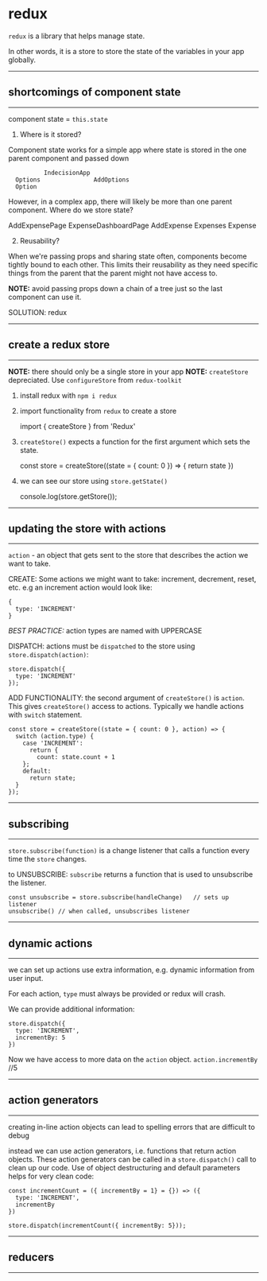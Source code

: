 # redux

`redux` is a library that helps manage state.  

In other words, it is a store to store the state of the variables in your app globally.

----------------------------------
## shortcomings of component state
----------------------------------
component state = `this.state`

1. Where is it stored?

Component state works for a simple app where state is stored in the one parent component and passed down

              IndecisionApp
      Options               AddOptions
      Option

However, in a complex app, there will likely be more than one parent component.  Where do we store state?

AddExpensePage            ExpenseDashboardPage
AddExpense                    Expenses
                              Expense

2. Reusability?

When we're passing props and sharing state often, components become tightly bound to each other.  This limits their reusability as they need specific things from the parent that the parent might not have access to.

**NOTE:** avoid passing props down a chain of a tree just so the last component can use it.

SOLUTION: redux

-----------------------
## create a redux store
-----------------------
**NOTE:** there should only be a single store in your app
**NOTE:** `createStore` depreciated.  Use `configureStore` from `redux-toolkit`

1. install redux with `npm i redux`
2. import functionality from `redux` to create a store

    import { createStore } from 'Redux'

3. `createStore()` expects a function for the first argument which sets the state.

    const store = createStore((state = { count: 0 }) => {
      return state
    })

4. we can see our store using `store.getState()`

    console.log(store.getStore());

----------------------------------
## updating the store with actions
----------------------------------
`action` - an object that gets sent to the store that describes the action we want to take.  

CREATE:
Some actions we might want to take: increment, decrement, reset, etc.  e.g an increment action would look like:

    {
      type: 'INCREMENT'
    }

_BEST PRACTICE:_ action types are named with UPPERCASE

DISPATCH:
actions must be `dispatched` to the store using `store.dispatch(action)`:

    store.dispatch({
      type: 'INCREMENT'
    });

ADD FUNCTIONALITY:
the second argument of `createStore()` is `action`.  This gives `createStore()` access to actions.  Typically we handle actions with `switch` statement.

    const store = createStore((state = { count: 0 }, action) => {
      switch (action.type) {
        case 'INCREMENT': 
          return {
            count: state.count + 1
        };
        default: 
          return state;
      }
    });

-----------------------------
## subscribing
-----------------------------
`store.subscribe(function)` is a change listener that calls a function every time the `store` changes.

to UNSUBSCRIBE:
`subscribe` returns a function that is used to unsubscribe the listener.

```
const unsubscribe = store.subscribe(handleChange)   // sets up listener
unsubscribe() // when called, unsubscribes listener
```

-----------------------------
## dynamic actions
-----------------------------
we can set up actions use extra information, e.g. dynamic information from user input.

For each action, `type` must always be provided or redux will crash.

We can provide additional information: 
```
store.dispatch({
  type: 'INCREMENT',
  incrementBy: 5
})
```
Now we have access to more data on the `action` object.  `action.incrementBy` //5

-----------------------------
## action generators
-----------------------------
creating in-line action objects can lead to spelling errors that are difficult to debug

instead we can use action generators, i.e. functions that return action objects.  These action generators can be called in a `store.dispatch()` call to clean up our code.  Use of object destructuring and default parameters helps for very clean code:

    const incrementCount = ({ incrementBy = 1} = {}) => ({
      type: 'INCREMENT',
      incrementBy
    })

    store.dispatch(incrementCount({ incrementBy: 5}));

-----------------------------
## reducers
-----------------------------